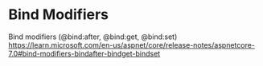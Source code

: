 # Bind Modifiers

Bind modifiers (@bind:after, @bind:get, @bind:set)
https://learn.microsoft.com/en-us/aspnet/core/release-notes/aspnetcore-7.0#bind-modifiers-bindafter-bindget-bindset
